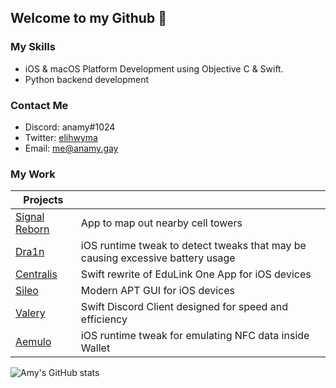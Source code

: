 ## Welcome to my Github 👋

### My Skills
- iOS & macOS Platform Development using Objective C & Swift. 
- Python backend  development 

### Contact Me
* Discord: anamy#1024
* Twitter: [elihwyma](https://twitter.com/elihwyma)
* Email: me@anamy.gay

### My Work
| Projects                                                  |                                                                                |
|-----------------------------------------------------------|--------------------------------------------------------------------------------|
| [Signal Reborn](https://github.com/elihwyma/SignalReborn) | App to map out nearby cell towers                                              |
| [Dra1n](https://github.com/elihwyma/Dra1nMirror)          | iOS runtime tweak to detect tweaks that may be causing excessive battery usage |
| [Centralis](https://github.com/elihwyma/Centralis)        | Swift rewrite of EduLink One App for iOS devices                               |
| [Sileo](https://github.com/Sileo/Sileo)                   | Modern APT GUI for iOS devices                                                 |
| [Valery](https://github.com/elihwyma/Valery)              | Swift Discord Client designed for speed and efficiency                         |
| [Aemulo](https://github.com/elihwyma/Aemulo)              | iOS runtime tweak for emulating NFC data inside Wallet                         |

![Amy's GitHub stats](https://github-readme-stats.vercel.app/api?username=elihwyma&show_icons=true&theme=tokyonight&count_private=true)
